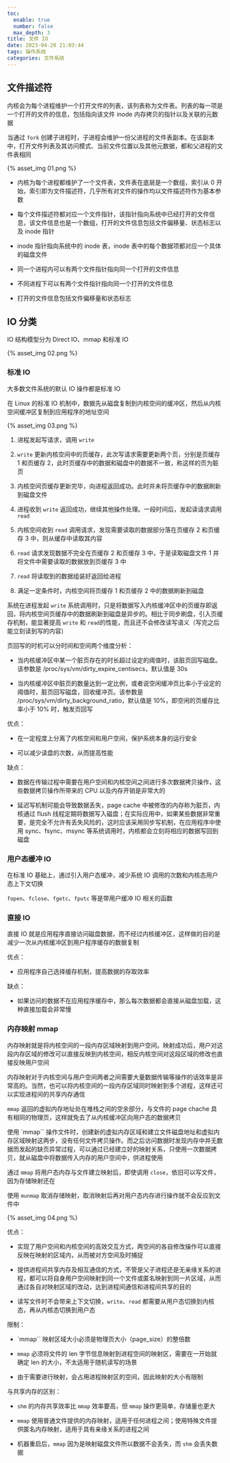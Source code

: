```yaml
---
toc:
  enable: true
  number: false
  max_depth: 3
title: 文件 IO
date: 2023-04-28 21:03:44
tags: 操作系统
categories: 文件系统
---
```


## 文件描述符

内核会为每个进程维护一个打开文件的列表，该列表称为文件表。列表的每一项是一个打开的文件的信息，包括指向该文件 inode 内存拷贝的指针以及关联的元数据

当通过 `fork` 创建子进程时，子进程会维护一份父进程的文件表副本。在该副本中，打开文件列表及其访问模式、当前文件位置以及其他元数据，都和父进程的文件表相同

{% asset_img 01.png %}

- 内核为每个进程都维护了一个文件表，文件表在底层是一个数组，索引从 0 开始，索引即为文件描述符，几乎所有对文件的操作均以文件描述符作为基本参数

- 每个文件描述符都对应一个文件指针，该指针指向系统中已经打开的文件信息，该文件信息也是一个数组，打开的文件信息包括文件偏移量、状态标志以及 inode 指针

- inode 指针指向系统中的 inode 表，inode 表中的每个数据项都对应一个具体的磁盘文件

- 同一个进程内可以有两个文件指针指向同一个打开的文件信息

- 不同进程下可以有两个文件指针指向同一个打开的文件信息

- 打开的文件信息包括文件偏移量和状态标志

## IO 分类

IO 结构模型分为 Direct IO、mmap 和标准 IO

{% asset_img 02.png %}

### 标准 IO

大多数文件系统的默认 IO 操作都是标准 IO

在 Linux 的标准 IO 机制中，数据先从磁盘复制到内核空间的缓冲区，然后从内核空间缓冲区复制到应用程序的地址空间

{% asset_img 03.png %}

1. 进程发起写请求，调用 `write`

2. `write` 更新内核空间中的页缓存，此次写请求需要更新两个页，分别是页缓存 1 和页缓存 2，此时页缓存中的数据和磁盘中的数据不一致，称这样的页为脏页

3. 内核空间页缓存更新完毕，向进程返回成功。此时并未将页缓存中的数据刷新到磁盘文件

4. 进程收到 `write` 返回成功，继续其他操作处理。一段时间后，发起读请求调用 `read`

5. 内核空间收到 `read` 调用请求，发现需要读取的数据部分落在页缓存 2 和页缓存 3 中，则从缓存中读取其内容

6. `read` 请求发现数据不完全在页缓存 2 和页缓存 3 中，于是读取磁盘文件 1 并将文件中需要读取的数据放到页缓存 3 中

7. `read` 将读取到的数据组装好返回给进程

8. 满足一定条件时，内核空间将页缓存 1 和页缓存 2 中的数据刷新到磁盘

系统在进程发起 `write` 系统调用时，只是将数据写入内核缓冲区中的页缓存即返回，将内核空间页缓存中的数据刷新到磁盘是异步的。相比于同步刷盘，引入页缓存机制，能显著提高 `write` 和 `read`的性能，而且还不会修改读写语义（写完之后能立刻读到写的内容）

页回写的时机可以分时间和空间两个维度分析：

- 当内核缓冲区中某一个脏页存在的时长超过设定的阈值时，该脏页回写磁盘。该参数是 /proc/sys/vm/dirty_expire_centisecs，默认值是 30s

- 当内核缓冲区中脏页的数量达到一定比例，或者说空闲缓冲页比率小于设定的阈值时，脏页回写磁盘，回收缓冲页。该参数是 /proc/sys/vm/dirty_background_ratio，默认值是 10%，即空闲的页缓存比率小于 10% 时，触发页回写

优点：

- 在一定程度上分离了内核空间和用户空间，保护系统本身的运行安全

- 可以减少读盘的次数，从而提高性能

缺点：

- 数据在传输过程中需要在用户空间和内核空间之间进行多次数据拷贝操作，这些数据拷贝操作所带来的 CPU 以及内存开销是非常大的

- 延迟写机制可能会导致数据丢失，page cache 中被修改的内存称为脏页，内核通过 flush 线程定期将数据写入磁盘；在实际应用中，如果某些数据非常重要，是完全不允许有丢失风险的，这时应该采用同步写机制，在应用程序中使用 sync、fsync、msync 等系统调用时，内核都会立刻将相应的数据写回到磁盘

### 用户态缓冲 IO

在标准 IO 基础上，通过引入用户态缓冲，减少系统 IO 调用的次数和内核态用户态上下文切换

`fopen`、`fclose`、`fgetc`、`fputc` 等是带用户缓冲 IO 相关的函数

### 直接 IO

直接 IO 就是应用程序直接访问磁盘数据，而不经过内核缓冲区，这样做的目的是减少一次从内核缓冲区到用户程序缓存的数据复制

优点：

- 应用程序自己选择缓存机制，提高数据的存取效率

缺点：

- 如果访问的数据不在应用程序缓存中，那么每次数据都会直接从磁盘加载，这种直接加载会非常慢

### 内存映射 mmap

内存映射就是将内核空间的一段内存区域映射到用户空间。映射成功后，用户对这段内存区域的修改可以直接反映到内核空间，相反内核空间对这段区域的修改也直接反映用户空间

内存映射对于内核空间与用户空间两者之间需要大量数据传输等操作的话效率是非常高的。当然，也可以将内核空间的一段内存区域同时映射到多个进程，这样还可以实现进程间的共享内存通信

`mmap` 返回的虚拟内存地址处在堆栈之间的空余部分，与文件的 page chache 具有相同的物理页，这样就免去了从内核缓冲区向用户态的数据拷贝

使用 `mmap`` 操作文件时，创建新的虚拟内存区域和建立文件磁盘地址和虚拟内存区域映射这两步，没有任何文件拷贝操作。而之后访问数据时发现内存中并无数据而发起的缺页异常过程，可以通过已经建立好的映射关系，只使用一次数据拷贝，就从磁盘中将数据传入内存的用户空间中，供进程使用

通过 `mmap` 将用户态内存与文件建立映射后，即使调用 `close`，依旧可以写文件，因为存储映射还在

使用 `munmap` 取消存储映射，取消映射后再对用户态内存进行操作就不会反应到文件中

{% asset_img 04.png %}

优点：

- 实现了用户空间和内核空间的高效交互方式，两空间的各自修改操作可以直接反映在映射的区域内，从而被对方空间及时捕捉

- 提供进程间共享内存及相互通信的方式，不管是父子进程还是无亲缘关系的进程，都可以将自身用户空间映射到同一个文件或匿名映射到同一片区域，从而通过各自对映射区域的改动，达到进程间通信和进程间共享的目的

- 读写文件时不会带来上下文切换，`write`、`read` 都需要从用户态切换到内核态，再从内核态切换到用户态

限制：

- `mmap`` 映射区域大小必须是物理页大小（page_size）的整倍数

- `mmap` 必须将文件的 len 字节信息映射到进程空间的映射区，需要在一开始就确定 len 的大小，不太适用于随机读写的场景

- 由于需要进行映射，会占用进程映射区的空间，因此映射的大小有限制

与共享内存的区别：

- `shm` 的内存共享效率比 `mmap` 效率要高，但 `mmap` 操作更简单，存储量也更大

- `mmap` 使用普通文件提供的内存映射，适用于任何进程之间；使用特殊文件提供匿名内存映射，适用于具有亲缘关系的进程之间

- 机器重启后，`mmap` 因为是映射磁盘文件所以数据不会丢失，而 `shm` 会丢失数据